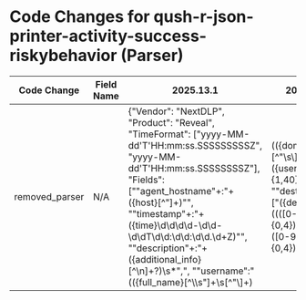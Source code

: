 # Code Changes for qush-r-json-printer-activity-success-riskybehavior (Parser)

| Code Change | Field Name | 2025.13.1 | 2025.14.1 |
|-------------|------------|-----------|------------|
| removed_parser | N/A | {"Vendor": "NextDLP", "Product": "Reveal", "TimeFormat": ["yyyy-MM-dd'T'HH:mm:ss.SSSSSSSSSZ", "yyyy-MM-dd'T'HH:mm:ss.SSSSSSSSZ"], "Fields": ["\"agent_hostname\"+:\"+({host}[^\"]+)\"", "\"timestamp\"+:\"+({time}\d\d\d\d-\d\d-\d\dT\d\d:\d\d:\d\d.\d+Z)\"", "\"description\"+:\"+({additional_info}[^\n]+?)\s*\",", "\"username\":\"(({full_name}[^\\\s\"]+\s[^\"\\]+)|(({domain}[^\"\s\\]+)\\+)?({user}[\w\.\-\!\#\^\~]{1,40}\$?))\"", "\"destination_ip\":\[\"({dest_ip}((([0-9a-fA-F.]{0,4}):{1,2}){1,7}([0-9a-fA-F]){0,4})|(((25[0-5]|(2[0-4]|1\d|[0-9]|)\d)\.?\b){4}))(:({dest_port}\d+))?\"\]", "\"destination_port\":\[\"({dest_port}\d{1,5})\"\]", "\"source_ip\":\[\"({src_ip}((([0-9a-fA-F.]{0,4}):{1,2}){1,7}([0-9a-fA-F]){0,4})|(((25[0-5]|(2[0-4]|1\d|[0-9]|)\d)\.?\b){4}))(:({src_port}\d+))?\"\]", "\"source_port\":\[\"({src_port}\d{1,5})\"\]", "\"binary_path\"+:\"+({process_path}({process_dir}[^\"]+?)\\+({process_name}[^\"\\]+))\"", "\"binary_name\"+:\[\"+({process_name}[^\",]+)\"\]", "\"anonymised_description\"+:\"+({event_name}[^\n]+?)\",", "\"accountname\"+:\[\"+((({domain}[^\\\",]+)\\+)?({user}[\w\.\-\!\#\^\~]{1,40}\$?))\"\]", "\"file_name\":\[\"({file_name}[^\"]+?(\.({file_ext}[^\"\.:]+)(:[^\"]+)?)?)\"", "\"file_path\":\[\"({file_path}[^\"]+)\"", "\"tags\":\[[^\]]*?\"({tag}[^\"\]]+)\"\]", "\"agent_hostname\":\"({host}[\w\-\.]+)\"", "\"created_by\":\"policy:[^\"]+?name=({event_name}[^\"]+)\"", "({event_name}print)"], "Name": "qush-r-json-printer-activity-success-riskybehavior", "Conditions": ["reveal", "\"printer\"", "\"tags\":", "\"riskybehavior\""], "ParserVersion": "v1.0.0"} | N/A |